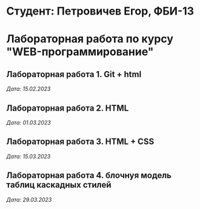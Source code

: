 # Студент: Петровичев Егор, ФБИ-13

# Лабораторная работа по курсу "WEB-программирование"

## Лабораторная работа 1. Git + html

*Дата: 15.02.2023*

## Лабораторная работа 2. HTML

*Дата: 01.03.2023*

## Лабораторная работа 3. HTML + CSS

*Дата: 15.03.2023*

## Лабораторная работа 4. блочнуя модель таблиц каскадных стилей

*Дата: 29.03.2023*
